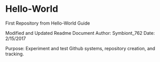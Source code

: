 # Hello-World
First Repository from Hello-World Guide

Modified and Updated Readme Document
Author: Symbiont_762
Date: 2/15/2017

Purpose: Experiment and test Github systems, repository creation, and tracking.
